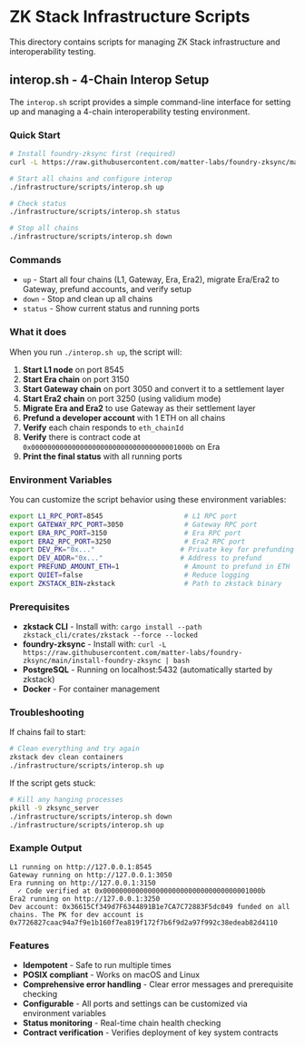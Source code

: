 # ZK Stack Infrastructure Scripts

This directory contains scripts for managing ZK Stack infrastructure and interoperability testing.

## interop.sh - 4-Chain Interop Setup

The `interop.sh` script provides a simple command-line interface for setting up and managing a 4-chain interoperability testing environment.

### Quick Start

```bash
# Install foundry-zksync first (required)
curl -L https://raw.githubusercontent.com/matter-labs/foundry-zksync/main/install-foundry-zksync | bash

# Start all chains and configure interop
./infrastructure/scripts/interop.sh up

# Check status
./infrastructure/scripts/interop.sh status

# Stop all chains
./infrastructure/scripts/interop.sh down
```

### Commands

- `up` - Start all four chains (L1, Gateway, Era, Era2), migrate Era/Era2 to Gateway, prefund accounts, and verify setup
- `down` - Stop and clean up all chains
- `status` - Show current status and running ports

### What it does

When you run `./interop.sh up`, the script will:

1. **Start L1 node** on port 8545
2. **Start Era chain** on port 3150
3. **Start Gateway chain** on port 3050 and convert it to a settlement layer
4. **Start Era2 chain** on port 3250 (using validium mode)
5. **Migrate Era and Era2** to use Gateway as their settlement layer
6. **Prefund a developer account** with 1 ETH on all chains
7. **Verify** each chain responds to `eth_chainId`
8. **Verify** there is contract code at `0x000000000000000000000000000000000001000b` on Era
9. **Print the final status** with all running ports

### Environment Variables

You can customize the script behavior using these environment variables:

```bash
export L1_RPC_PORT=8545                    # L1 RPC port
export GATEWAY_RPC_PORT=3050               # Gateway RPC port  
export ERA_RPC_PORT=3150                   # Era RPC port
export ERA2_RPC_PORT=3250                  # Era2 RPC port
export DEV_PK="0x..."                     # Private key for prefunding
export DEV_ADDR="0x..."                   # Address to prefund
export PREFUND_AMOUNT_ETH=1                # Amount to prefund in ETH
export QUIET=false                         # Reduce logging
export ZKSTACK_BIN=zkstack                 # Path to zkstack binary
```

### Prerequisites

- **zkstack CLI** - Install with: `cargo install --path zkstack_cli/crates/zkstack --force --locked`  
- **foundry-zksync** - Install with: `curl -L https://raw.githubusercontent.com/matter-labs/foundry-zksync/main/install-foundry-zksync | bash`
- **PostgreSQL** - Running on localhost:5432 (automatically started by zkstack)
- **Docker** - For container management

### Troubleshooting

If chains fail to start:

```bash
# Clean everything and try again
zkstack dev clean containers
./infrastructure/scripts/interop.sh up
```

If the script gets stuck:

```bash
# Kill any hanging processes
pkill -9 zksync_server
./infrastructure/scripts/interop.sh down
./infrastructure/scripts/interop.sh up
```

### Example Output

```
L1 running on http://127.0.0.1:8545
Gateway running on http://127.0.0.1:3050  
Era running on http://127.0.0.1:3150
  ✓ Code verified at 0x000000000000000000000000000000000001000b
Era2 running on http://127.0.0.1:3250
Dev account: 0x36615Cf349d7F6344891B1e7CA7C72883F5dc049 funded on all chains. The PK for dev account is 0x7726827caac94a7f9e1b160f7ea819f172f7b6f9d2a97f992c38edeab82d4110
```

### Features

- **Idempotent** - Safe to run multiple times
- **POSIX compliant** - Works on macOS and Linux
- **Comprehensive error handling** - Clear error messages and prerequisite checking
- **Configurable** - All ports and settings can be customized via environment variables
- **Status monitoring** - Real-time chain health checking
- **Contract verification** - Verifies deployment of key system contracts